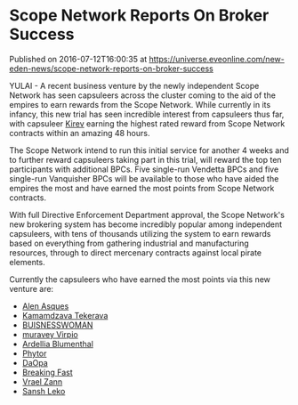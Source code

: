 # Scope Network Reports On Broker Success
Published on 2016-07-12T16:00:35 at https://universe.eveonline.com/new-eden-news/scope-network-reports-on-broker-success

YULAI - A recent business venture by the newly independent Scope Network has seen capsuleers across the cluster coming to the aid of the empires to earn rewards from the Scope Network. While currently in its infancy, this new trial has seen incredible interest from capsuleers thus far, with capsuleer [Kirev](https://gate.eveonline.com/Profile/Kirev) earning the highest rated reward from Scope Network contracts within an amazing 48 hours. 

The Scope Network intend to run this initial service for another 4 weeks and to further reward capsuleers taking part in this trial, will reward the top ten participants with additional BPCs. Five single-run Vendetta BPCs and five single-run Vanquisher BPCs will be available to those who have aided the empires the most and have earned the most points from Scope Network contracts.

With full Directive Enforcement Department approval, the Scope Network's new brokering system has become incredibly popular among independent capsuleers, with tens of thousands utilizing the system to earn rewards based on everything from gathering industrial and manufacturing resources, through to direct mercenary contracts against local pirate elements.

Currently the capsuleers who have earned the most points via this new venture are:

  * [Alen Asques](https://gate.eveonline.com/Profile/Alen%20Asques)
  * [Kamamdzava Tekerava](https://gate.eveonline.com/Profile/Kamamdzava%20Tekerava)
  * [BUISNESSWOMAN](https://gate.eveonline.com/Profile/BUISNESSWOMAN)
  * [muravey Virpio](https://gate.eveonline.com/Profile/muravey%20Virpio)
  * [Ardellia Blumenthal](https://gate.eveonline.com/Profile/Ardellia%20Blumenthal)
  * [Phytor](https://gate.eveonline.com/Profile/Phytor)
  * [DaOpa](https://gate.eveonline.com/Profile/DaOpa)
  * [Breaking Fast](https://gate.eveonline.com/Profile/Breaking%20Fast)
  * [Vrael Zann](https://gate.eveonline.com/Profile/Vrael%20Zann)
  * [Sansh Leko](https://gate.eveonline.com/Profile/Sansh%20Leko)
